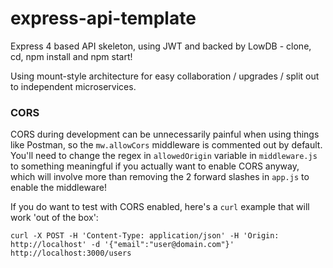 # express-api-template

Express 4 based API skeleton, using JWT and backed by LowDB - clone, cd, npm install and npm start!

Using mount-style architecture for easy collaboration / upgrades / split out to independent microservices.

### CORS
CORS during development can be unnecessarily painful when using things like Postman, so the `mw.allowCors` middleware is commented out by default. You'll need to change the regex in `allowedOrigin` variable in `middleware.js` to something meaningful if you actually want to enable CORS anyway, which will involve more than removing the 2 forward slashes in `app.js` to enable the middleware!

If you do want to test with CORS enabled, here's a `curl` example that will work 'out of the box':

`curl -X POST -H 'Content-Type: application/json' -H 'Origin: http://localhost' -d '{"email":"user@domain.com"}' http://localhost:3000/users`

